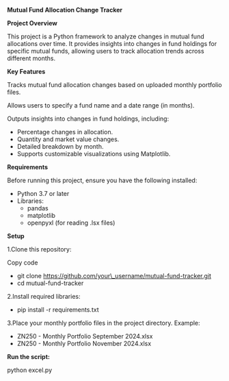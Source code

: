 ﻿**Mutual Fund Allocation Change Tracker**

**Project Overview**

This project is a Python framework to analyze changes in mutual fund allocations over time. It provides insights into changes in fund holdings for specific mutual funds, allowing users to track allocation trends across different months.

**Key Features**

Tracks mutual fund allocation changes based on uploaded monthly portfolio files.

Allows users to specify a fund name and a date range (in months).

Outputs insights into changes in fund holdings, including:

- Percentage changes in allocation.
- Quantity and market value changes.
- Detailed breakdown by month.
- Supports customizable visualizations using Matplotlib.

**Requirements**

Before running this project, ensure you have the following installed:

- Python 3.7 or later
- Libraries:
  - pandas
  - matplotlib
  - openpyxl (for reading .lsx files)

**Setup**

1\.Clone this repository:

Copy code

- git clone https://github.com/your\_username/mutual-fund-tracker.git
- cd mutual-fund-tracker

2\.Install required libraries:

- pip install -r requirements.txt

3\.Place your monthly portfolio files in the project directory. Example:

- ZN250 - Monthly Portfolio September 2024.xlsx
- ZN250 - Monthly Portfolio November 2024.xlsx

**Run the script:**

python excel.py
